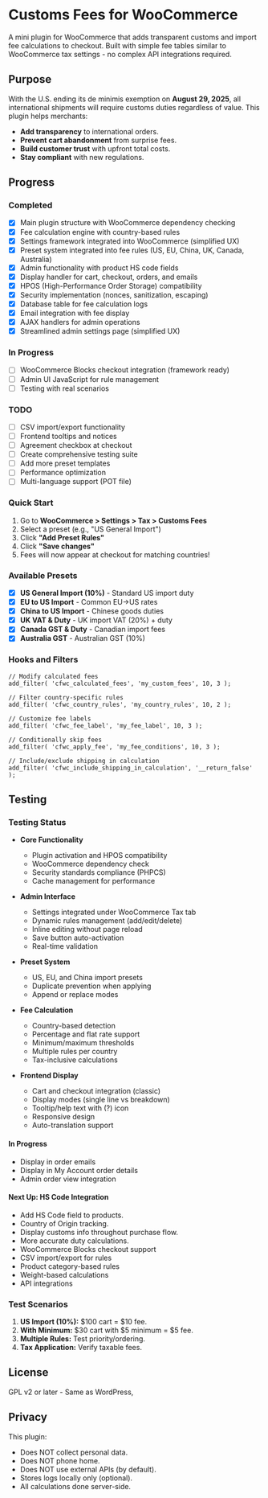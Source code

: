 # Customs Fees for WooCommerce

A mini plugin for WooCommerce that adds transparent customs and import fee calculations to checkout. Built with simple fee tables similar to WooCommerce tax settings - no complex API integrations required.

## Purpose

With the U.S. ending its de minimis exemption on **August 29, 2025**, all international shipments will require customs duties regardless of value. This plugin helps merchants:

- **Add transparency** to international orders.
- **Prevent cart abandonment** from surprise fees.
- **Build customer trust** with upfront total costs.
- **Stay compliant** with new regulations.

## Progress

### Completed

- [x] Main plugin structure with WooCommerce dependency checking
- [x] Fee calculation engine with country-based rules
- [x] Settings framework integrated into WooCommerce (simplified UX)
- [x] Preset system integrated into fee rules (US, EU, China, UK, Canada, Australia)
- [x] Admin functionality with product HS code fields
- [x] Display handler for cart, checkout, orders, and emails
- [x] HPOS (High-Performance Order Storage) compatibility
- [x] Security implementation (nonces, sanitization, escaping)
- [x] Database table for fee calculation logs
- [x] Email integration with fee display
- [x] AJAX handlers for admin operations
- [x] Streamlined admin settings page (simplified UX)

### In Progress

- [ ] WooCommerce Blocks checkout integration (framework ready)
- [ ] Admin UI JavaScript for rule management
- [ ] Testing with real scenarios

### TODO

- [ ] CSV import/export functionality
- [ ] Frontend tooltips and notices
- [ ] Agreement checkbox at checkout
- [ ] Create comprehensive testing suite
- [ ] Add more preset templates
- [ ] Performance optimization
- [ ] Multi-language support (POT file)

### Quick Start

1. Go to **WooCommerce > Settings > Tax > Customs Fees**
2. Select a preset (e.g., "US General Import")
3. Click **"Add Preset Rules"**
4. Click **"Save changes"**
5. Fees will now appear at checkout for matching countries!

### Available Presets

- [x] **US General Import (10%)** - Standard US import duty
- [x] **EU to US Import** - Common EU→US rates
- [x] **China to US Import** - Chinese goods duties
- [x] **UK VAT & Duty** - UK import VAT (20%) + duty
- [x] **Canada GST & Duty** - Canadian import fees
- [x] **Australia GST** - Australian GST (10%)

### Hooks and Filters

```
// Modify calculated fees
add_filter( 'cfwc_calculated_fees', 'my_custom_fees', 10, 3 );

// Filter country-specific rules
add_filter( 'cfwc_country_rules', 'my_country_rules', 10, 2 );

// Customize fee labels
add_filter( 'cfwc_fee_label', 'my_fee_label', 10, 3 );

// Conditionally skip fees
add_filter( 'cfwc_apply_fee', 'my_fee_conditions', 10, 3 );

// Include/exclude shipping in calculation
add_filter( 'cfwc_include_shipping_in_calculation', '__return_false' );
```

## Testing

### Testing Status

- **Core Functionality**

  - Plugin activation and HPOS compatibility
  - WooCommerce dependency check
  - Security standards compliance (PHPCS)
  - Cache management for performance

- **Admin Interface**

  - Settings integrated under WooCommerce Tax tab
  - Dynamic rules management (add/edit/delete)
  - Inline editing without page reload
  - Save button auto-activation
  - Real-time validation

- **Preset System**

  - US, EU, and China import presets
  - Duplicate prevention when applying
  - Append or replace modes

- **Fee Calculation**

  - Country-based detection
  - Percentage and flat rate support
  - Minimum/maximum thresholds
  - Multiple rules per country
  - Tax-inclusive calculations

- **Frontend Display**
  - Cart and checkout integration (classic)
  - Display modes (single line vs breakdown)
  - Tooltip/help text with (?) icon
  - Responsive design
  - Auto-translation support

#### In Progress

- Display in order emails
- Display in My Account order details
- Admin order view integration

#### Next Up: HS Code Integration

- Add HS Code field to products.
- Country of Origin tracking.
- Display customs info throughout purchase flow.
- More accurate duty calculations.
- WooCommerce Blocks checkout support
- CSV import/export for rules
- Product category-based rules
- Weight-based calculations
- API integrations

### Test Scenarios

1. **US Import (10%):** $100 cart = $10 fee.
2. **With Minimum:** $30 cart with $5 minimum = $5 fee.
3. **Multiple Rules:** Test priority/ordering.
4. **Tax Application:** Verify taxable fees.

## License

GPL v2 or later - Same as WordPress,

## Privacy

This plugin:

- Does NOT collect personal data.
- Does NOT phone home.
- Does NOT use external APIs (by default).
- Stores logs locally only (optional).
- All calculations done server-side.
